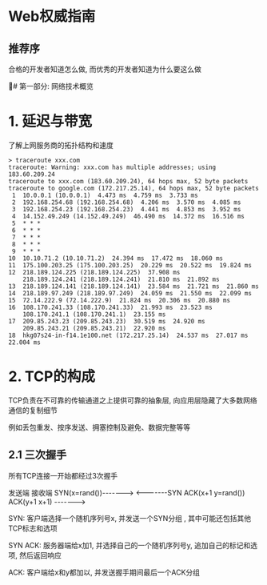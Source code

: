 # Web权威指南

## 推荐序

合格的开发者知道怎么做, 而优秀的开发者知道为什么要这么做 

# 第一部分: 网络技术概览

# 1. 延迟与带宽

了解上网服务商的拓扑结构和速度

```
> traceroute xxx.com
traceroute: Warning: xxx.com has multiple addresses; using 183.60.209.24
traceroute to xxx.com (183.60.209.24), 64 hops max, 52 byte packets
traceroute to google.com (172.217.25.14), 64 hops max, 52 byte packets
 1  10.0.0.1 (10.0.0.1)  4.473 ms  4.759 ms  3.733 ms
 2  192.168.254.68 (192.168.254.68)  4.206 ms  3.570 ms  4.085 ms
 3  192.168.254.23 (192.168.254.23)  4.441 ms  4.853 ms  3.952 ms
 4  14.152.49.249 (14.152.49.249)  46.490 ms  14.372 ms  16.516 ms
 5  * * *
 6  * * *
 7  * * *
 8  * * *
 9  * * *
10  10.10.71.2 (10.10.71.2)  24.394 ms  17.472 ms  18.060 ms
11  175.100.203.25 (175.100.203.25)  20.229 ms  20.522 ms  19.824 ms
12  218.189.124.225 (218.189.124.225)  37.908 ms
    218.189.124.241 (218.189.124.241)  21.810 ms  21.892 ms
13  218.189.124.141 (218.189.124.141)  23.584 ms  21.721 ms  21.860 ms
14  218.189.97.249 (218.189.97.249)  24.059 ms  21.550 ms  22.099 ms
15  72.14.222.9 (72.14.222.9)  21.824 ms  20.306 ms  20.880 ms
16  108.170.241.33 (108.170.241.33)  21.993 ms  23.523 ms
    108.170.241.1 (108.170.241.1)  23.155 ms
17  209.85.243.23 (209.85.243.23)  30.519 ms  24.920 ms
    209.85.243.21 (209.85.243.21)  22.920 ms
18  hkg07s24-in-f14.1e100.net (172.217.25.14)  24.537 ms  27.017 ms  22.004 ms
```

# 2. TCP的构成

TCP负责在不可靠的传输通道之上提供可靠的抽象层, 向应用层隐藏了大多数网络通信的复制细节

例如丢包重发、按序发送、拥塞控制及避免、数据完整等等

## 2.1 三次握手

所有TCP连接一开始都经过3次握手

发送端                 接收端
SYN(x=rand())-------> 
             <-------SYN ACK(x+1 y=rand())
ACK(y+1 x+1) ------->

SYN: 客户端选择一个随机序列号x, 并发送一个SYN分组 , 其中可能还包括其他TCP标志和选项

SYN ACK: 服务器端给x加1, 并选择自己的一个随机序列号y, 追加自己的标记和选项, 然后返回响应

ACK: 客户端给x和y都加以, 并发送握手期间最后一个ACK分组



